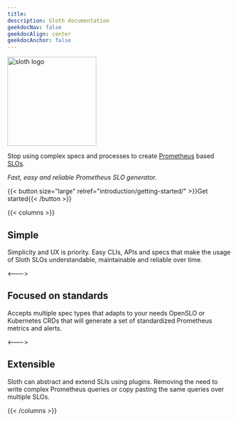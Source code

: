 ```yaml
---
title:
description: Sloth documentation
geekdocNav: false
geekdocAlign: center
geekdocAnchor: false
---
```


<img src="media/sloth-logo.svg" alt="sloth logo" width="200" />

Stop using complex specs and processes to create [Prometheus] based [SLOs][google-slo].

_Fast, easy and reliable Prometheus SLO generator._

{{< button size="large" relref="introduction/getting-started/" >}}Get started{{< /button >}}

{{< columns >}}

## Simple

Simplicity and UX is priority. Easy CLIs, APIs and specs that make the usage of Sloth SLOs understandable, maintainable and reliable over time.

<--->

## Focused on standards

Accepts multiple spec types that adapts to your needs OpenSLO or Kubernetes CRDs that will generate a set of standardized Prometheus metrics and alerts.

<--->

## Extensible

Sloth can abstract and extend SLIs using plugins. Removing the need to write complex Prometheus queries or copy pasting the same queries over multiple SLOs.

{{< /columns >}}

[prometheus]: https://prometheus.io
[google-slo]: https://landing.google.com/sre/workbook/chapters/alerting-on-slos/
